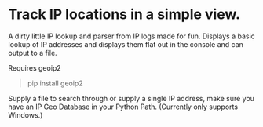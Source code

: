 # Track IP locations in a simple view.
A dirty little IP lookup and parser from IP logs made for fun. Displays a basic lookup of IP addresses and displays them flat out in the console and can output to a file.

Requires geoip2

> pip install geoip2

Supply a file to search through or supply a single IP address, make sure you have an IP Geo Database in your Python Path. (Currently only supports Windows.)
